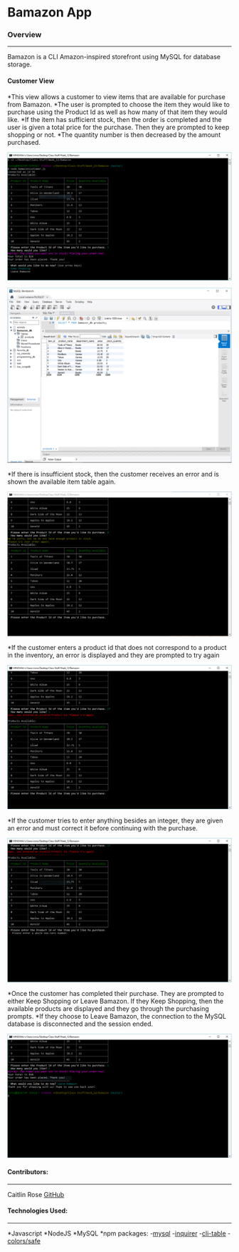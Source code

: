 # Bamazon App

### Overview
***

Bamazon is a CLI Amazon-inspired storefront using MySQL for database storage. 

#### Customer View

*This view allows a customer to view items that are available for purchase from Bamazon. 
*The user is prompted to choose the item they would like to purchase using the Product Id as well as how many of that item they would like. 
*If the item has sufficient stock, then the order is completed and the user is given a total price for the purchase. Then they are prompted to keep shopping or not.
	*The quantity number is then decreased by the amount purchased.

![Customer View](images/customercompleted.PNG)

![Taboo number decreased](images/amountdecreased.PNG)

*If there is insufficient stock, then the customer receives an error and is shown the available item table again.

![Insufficient Stock](images/insufficient.PNG)

*If the customer enters a product id that does not correspond to a product in the inventory, an error is displayed and they are prompted to try again

![Invalid Product Id](images/invalidproduct.PNG)

*If the customer tries to enter anything besides an integer, they are given an error and must correct it before continuing with the purchase.

![Not An Integer](images/Nan.PNG)

*Once the customer has completed their purchase. They are prompted to either Keep Shopping or Leave Bamazon. If they Keep Shopping, then the available products are displayed and they go through the purchasing prompts.
*If they choose to Leave Bamazon, the connection to the MySQL database is disconnected and the session ended.

![Leave Bamazon](images/leave.PNG)

#### Contributors:
***
Caitlin Rose [GitHub](https://github.com/cnrose)

#### Technologies Used:
***

*Javascript
*NodeJS
*MySQL
*npm packages:
	-[mysql](https://github.com/felixge/node-mysql)
	-[inquirer](https://github.com/SBoudrias/Inquirer.js)
	-[cli-table](https://github.com/Automattic/cli-table)
	-[colors/safe](https://github.com/Marak/colors.js)	
